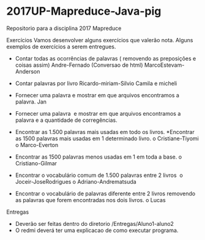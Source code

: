 # 2017UP-Mapreduce-Java-pig
Repositorio para a disciplina 2017 Mapreduce 


Exercícios
Vamos desenvolver alguns exercícios que valerão nota. Alguns exemplos de exercícios a serem entregues.
* Contar todas as ocorrências de palavras ( removendo as preposições e coisas assim)
  Andre-Fernado (Conversao de html)
  MarcoEstevam-Anderson
* Contar palavras por livro
  Ricardo-miriam-Silvio
  Camila e micheli 
* Fornecer uma palavra e mostrar em que arquivos encontramos a palavra.
  Jan
* Fornecer uma palavra  e mostrar em que arquivos encontramos a palavra e a quantidade de corregências.
* Encontrar as 1.500 palavras mais usadas em todo os livros.
*Encontrar as 1500 palavras mais usadas em 1 determinado livro.
o	Cristiane-Tiyomi
o	Marco-Everton
*	Encontrar as 1500 palavras menos usadas em 1 em toda a base.
o	Cristiano-Gilmar
*	Encontrar o vocabulário comum de 1.500 palavras entre 2 livros 
o	Joceir-JoseRodrigues 
o	Adriano-Andrematsuda 

*	Encontrar o vocabulário de palavras diferente  entre 2 livros removendo as palavras que forem encontradas nos dois livros. 
o	Lucas

Entregas
* Deverão ser feitas dentro do diretorio /Entregas/Aluno1-aluno2
* O redmi deverá ter uma explicacao de como executar programa.

